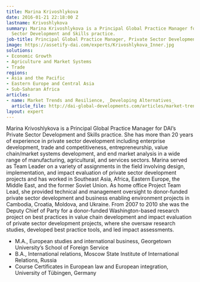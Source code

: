 ```yaml
---
title: Marina Krivoshlykova
date: 2016-01-21 22:18:00 Z
lastname: Krivoshlykova
summary: Marina Krivoshlykova is a Principal Global Practice Manager for DAI’s Private
  Sector Development and Skills practice.
job-title: Principal Global Practice Manager, Private Sector Development and Skills
image: https://assetify-dai.com/experts/Krivoshlykova_Inner.jpg
solutions:
- Economic Growth
- Agriculture and Market Systems
- Trade
regions:
- Asia and the Pacific
- Eastern Europe and Central Asia
- Sub-Saharan Africa
articles:
- name: Market Trends and Resilience, _Developing Alternatives_
  article_file: http://dai-global-developments.com/articles/market-trends-and-resilience.html?utm_source=daidotcom
layout: expert
---
```


Marina Krivoshlykova is a Principal Global Practice Manager for DAI’s Private Sector Development and Skills practice. She has more than 20 years of experience in private sector development including enterprise development, trade and competitiveness, entrepreneurship, value chain/market systems development, and end market analysis in a wide range of manufacturing, agricultural, and services sectors. Marina served as Team Leader on a variety of assignments in the field involving design, implementation, and impact evaluation of private sector development projects and has worked in Southeast Asia, Africa, Eastern Europe, the Middle East, and the former Soviet Union. As home office Project Team Lead, she provided technical and management oversight to donor-funded private sector development and business enabling environment projects in Cambodia, Croatia, Moldova, and Ukraine. From 2007 to 2010 she was the Deputy Chief of Party for a donor-funded Washington-based research project on best practices in value chain development and impact evaluation of private sector development projects, where she oversaw research studies, developed best practice tools, and led impact assessments. 

* M.A., European studies and international business, Georgetown University’s School of Foreign Service
* B.A., International relations, Moscow State Institute of International Relations, Russia
* Course Certificates in European law and European integration, University of Tübingen, Germany